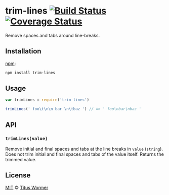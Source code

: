 # trim-lines [![Build Status][travtrim-lines]][travis] [![Coverage Status][codecov-badge]][codecov]

Remove spaces and tabs around line-breaks.

## Installation

[npm][]:

```bash
npm install trim-lines
```

## Usage

```js
var trimLines = require('trim-lines')

trimLines(' foo\t\n\n bar \n\tbaz ') // => ' foo\nbar\nbaz '
```

## API

### `trimLines(value)`

Remove initial and final spaces and tabs at the line breaks in `value`
(`string`).  Does not trim initial and final spaces and tabs of the value
itself.  Returns the trimmed value.

## License

[MIT][license] © [Titus Wormer][author]

<!-- Definitions -->

[travtrim-lines]: https://img.shields.io/travis/wooorm/trim-lines.svg

[travis]: https://travis-ci.org/wooorm/trim-lines

[codecov-badge]: https://img.shields.io/codecov/c/github/wooorm/trim-lines.svg

[codecov]: https://codecov.io/github/wooorm/trim-lines

[npm]: https://docs.npmjs.com/cli/install

[license]: license

[author]: https://wooorm.com
